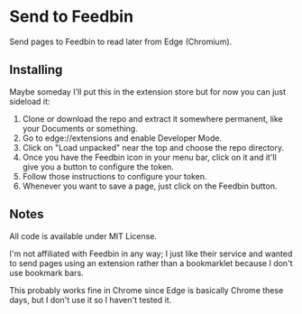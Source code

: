 # Send to Feedbin

Send pages to Feedbin to read later from Edge (Chromium).


## Installing

Maybe someday I'll put this in the extension store but for now you can just sideload it:

1. Clone or download the repo and extract it somewhere permanent, like your Documents or something.
2. Go to edge://extensions and enable Developer Mode.
3. Click on "Load unpacked" near the top and choose the repo directory.
4. Once you have the Feedbin icon in your menu bar, click on it and it'll give you a button to configure the token.
5. Follow those instructions to configure your token.
6. Whenever you want to save a page, just click on the Feedbin button.


## Notes

All code is available under MIT License.

I'm not affiliated with Feedbin in any way; I just like their service and wanted to send pages using an extension rather than a bookmarklet because I don't use bookmark bars.

This probably works fine in Chrome since Edge is basically Chrome these days, but I don't use it so I haven't tested it.
